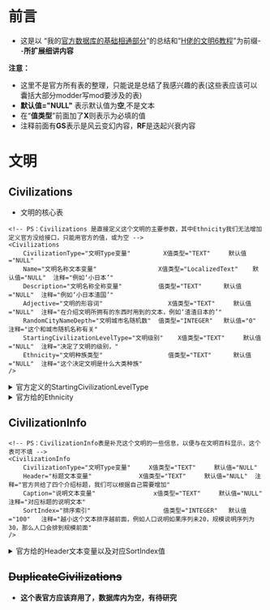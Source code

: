 # 前言

- 这是以 “我的[官方数据库的基础相通部分](https://gitee.com/XPPK/pk-civ6/blob/master/%E5%9F%BA%E7%A1%80%E7%9F%A5%E8%AF%86/%E5%AE%98%E6%96%B9Date%E5%9F%BA%E7%A1%80%E5%85%B1%E9%80%9A.md)”的总结和“[H佬的文明6教程](https://space.bilibili.com/28399130)”为前缀--**所扩展细讲内容**

**注意：**
- 这里不是官方所有表的整理，只能说是总结了我感兴趣的表(这些表应该可以囊括大部分modder写mod要涉及的表)
- **默认值="NULL"** 表示默认值为**空**,不是文本
- 在“**值类型**”前面加了**X**则表示为必填的值
- 注释前面有**GS**表示是风云变幻内容，**RF**是迭起兴衰内容

# 文明
## Civilizations
- 文明的核心表
```
<!-- PS：Civilizations 是直接定义这个文明的主要参数，其中Ethnicity我们无法增加定义官方没给接口，只能用官方的值，或为空 -->
<Civilizations
	CivilizationType="文明Type变量"			X值类型="TEXT"		默认值="NULL"
	Name="文明名称文本变量"				    X值类型="LocalizedText"	默认值="NULL"	注释="例如‘小日本’"
	Description="文明名称全称变量"			值类型="TEXT"		默认值="NULL"	注释="例如‘小日本渣国’"
	Adjective="文明的形容词"					X值类型="TEXT"		默认值="NULL"	注释="在介绍文明所拥有的东西时用到的文本，例如‘渣渣日本的’"
	RandomCityNameDepth="文明城市名随机数"	值类型="INTEGER"	默认值="0"		注释="这个和城市随机名称有关"
	StartingCivilizationLevelType="文明级别"	X值类型="TEXT"		默认值="NULL"	注释="决定了文明的级别，"
	Ethnicity="文明种族类型"					值类型="TEXT"		默认值="NULL"	注释="这个决定文明是什么大类种族"
/>
```

<details><summary>官方定义的StartingCivilizationLevelType</summary>

- 共4个，是在CivilizationLevels表定义，对应这个表的CivilizationLevelType，这个表暂未深入研究
- PS：城邦也有各自文明和领袖。野蛮人，自由城市也是对应文明，可以通过把修改器所绑的特性把他们的文明上给予修改

| CivilizationLevelType         | 注释
| ----------------------------- | -------------- 
| CIVILIZATION_LEVEL_TRIBE      | 部落，野蛮人文明
| CIVILIZATION_LEVEL_CITY_STATE | 城邦次级文明
| CIVILIZATION_LEVEL_FULL_CIV   | 完整的主要文明
| CIVILIZATION_LEVEL_FREE_CITIES| 自由城市(叛军)
</details><details><summary>官方给的Ethnicity</summary>
PS：共5个

|       Ethnicity        | 对应文本
| ---------------------- | -------------- 
| ETHNICITY_ASIAN        | 亚洲人
| ETHNICITY_AFRICAN      | 非洲人
| ETHNICITY_EURO         | 欧洲人
| ETHNICITY_MEDIT        | 地中海
| ETHNICITY_SOUTHAM      | 南美人
</details>

## CivilizationInfo
```
<!-- PS：CivilizationInfo表是补充这个文明的一些信息，以便与在文明百科显示，这个表可不填 -->
<CivilizationInfo
	CivilizationType="文明Type变量"		X值类型="TEXT"		默认值="NULL"
	Header="标题文本变量"				X值类型="TEXT"		默认值="NULL"	注释="官方共给了四个介绍标题，我们可以根据自己需要增加"
	Caption="说明文本变量"				x值类型="TEXT"		默认值="NULL"	注释="对应标题的说明文本"
	SortIndex="排序索引"				    值类型="INTEGER"	默认值="100"	注释="越小这个文本排序越前面，例如人口说明如果序列未20，规模说明序列为30，那么人口会排到规模前面"
/>
```
<details><summary>官方给的Header文本变量以及对应SortIndex值</summary>
PS：共4个

| SortIndex |       Header           | 文本内容
| :-------: | :--------------------- | :---------:
| 10        | LOC_CIVINFO_LOCATION   | 位置
| 20        | LOC_CIVINFO_SIZE       | 规模
| 30        | LOC_CIVINFO_POPULATION | 人口
| 40        | LOC_CIVINFO_CAPITAL    | 首都
</details>

## ~~DuplicateCivilizations~~
- **这个表官方应该弃用了，数据库内为空，有待研究**